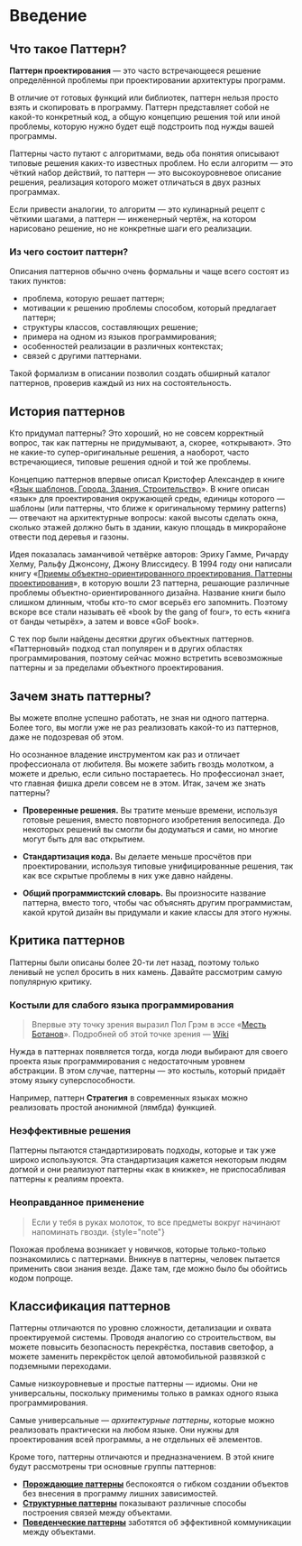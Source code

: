 # Введение

## Что такое Паттерн?

**Паттерн проектирования** — это часто встречающееся решение определённой проблемы при проектировании архитектуры программ.

В отличие от готовых функций или библиотек, паттерн нельзя просто взять и скопировать в программу. Паттерн представляет собой не какой-то конкретный код, а общую концепцию решения той или иной проблемы, которую нужно будет ещё подстроить под нужды вашей программы.

Паттерны часто путают с алгоритмами, ведь оба понятия описывают типовые решения каких-то известных проблем. Но если алгоритм — это чёткий набор действий, то паттерн — это высокоуровневое описание решения, реализация которого может отличаться в двух разных программах.

Если привести аналогии, то алгоритм — это кулинарный рецепт с чёткими шагами, а паттерн — инженерный чертёж, на котором нарисовано решение, но не конкретные шаги его реализации.

### Из чего состоит паттерн?

Описания паттернов обычно очень формальны и чаще всего состоят из таких пунктов:

- проблема, которую решает паттерн;
- мотивации к решению проблемы способом, который предлагает паттерн;
- структуры классов, составляющих решение;
- примера на одном из языков программирования;
- особенностей реализации в различных контекстах;
- связей с другими паттернами.

Такой формализм в описании позволил создать обширный каталог паттернов, проверив каждый из них на состоятельность.

## История паттернов

Кто придумал паттерны? Это хороший, но не совсем корректный вопрос, так как паттерны не придумывают, а, скорее, «открывают». Это не какие-то супер-оригинальные решения, а наоборот, часто встречающиеся, типовые решения одной и той же проблемы.

Концепцию паттернов впервые описал Кристофер Александер в книге «[Язык шаблонов. Города. Здания. Строительство](https://www.artlebedev.ru/izdal/yazyk-shablonov/)». В книге описан «язык» для проектирования окружающей среды, единицы которого — шаблоны (или паттерны, что ближе к оригинальному термину patterns) — отвечают на архитектурные вопросы: какой высоты сделать окна, сколько этажей должно быть в здании, какую площадь в микрорайоне отвести под деревья и газоны.

Идея показалась заманчивой четвёрке авторов: Эриху Гамме, Ричарду Хелму, Ральфу Джонсону, Джону Влиссидесу. В 1994 году они написали книгу «[Приемы объектно-ориентированного проектирования. Паттерны проектирования](https://ozon.ru/t/aorokMM)», в которую вошли 23 паттерна, решающие различные проблемы объектно-ориентированного дизайна. Название книги было слишком длинным, чтобы кто-то смог всерьёз его запомнить. Поэтому вскоре все стали называть её «book by the gang of four», то есть «книга от банды четырёх», а затем и вовсе «GoF book».

С тех пор были найдены десятки других объектных паттернов. «Паттерновый» подход стал популярен и в других областях программирования, поэтому сейчас можно встретить всевозможные паттерны и за пределами объектного проектирования.

## Зачем знать паттерны?

Вы можете вполне успешно работать, не зная ни одного паттерна. Более того, вы могли уже не раз реализовать какой-то из паттернов, даже не подозревая об этом.

Но осознанное владение инструментом как раз и отличает профессионала от любителя. Вы можете забить гвоздь молотком, а можете и дрелью, если сильно постараетесь. Но профессионал знает, что главная фишка дрели совсем не в этом. Итак, зачем же знать паттерны?

- **Проверенные решения.** Вы тратите меньше времени, используя готовые решения, вместо повторного изобретения велосипеда. До некоторых решений вы смогли бы додуматься и сами, но многие могут быть для вас открытием.

- **Стандартизация кода.** Вы делаете меньше просчётов при проектировании, используя типовые унифицированные решения, так как все скрытые проблемы в них уже давно найдены.

- **Общий программистский словарь.** Вы произносите название паттерна, вместо того, чтобы час объяснять другим программистам, какой крутой дизайн вы придумали и какие классы для этого нужны.

## Критика паттернов

Паттерны были описаны более 20-ти лет назад, поэтому только ленивый не успел бросить в них камень. Давайте рассмотрим самую популярную критику.

### Костыли для слабого языка программирования

> Впервые эту точку зрения выразил Пол Грэм в эссе «[Месть Ботанов](https://habrahabr.ru/post/267865/)». Подробней об этой точке зрения — [Wiki](http://wiki.c2.com/?AreDesignPatternsMissingLanguageFeatures)

Нужда в паттернах появляется тогда, когда люди выбирают для своего проекта язык программирования с недостаточным уровнем абстракции. В этом случае, паттерны — это костыль, который придаёт этому языку суперспособности.

Например, паттерн **Стратегия** в современных языках можно реализовать простой анонимной (лямбда) функцией.

### Неэффективные решения

Паттерны пытаются стандартизировать подходы, которые и так уже широко используются. Эта стандартизация кажется некоторым людям догмой и они реализуют паттерны «как в книжке», не приспосабливая паттерны к реалиям проекта.

### Неоправданное применение

> Если у тебя в руках молоток, то все предметы вокруг начинают напоминать гвозди.
{style="note"}

Похожая проблема возникает у новичков, которые только-только познакомились с паттернами. Вникнув в паттерны, человек пытается применить свои знания везде. Даже там, где можно было бы обойтись кодом попроще.

## Классификация паттернов

Паттерны отличаются по уровню сложности, детализации и охвата проектируемой системы. Проводя аналогию со строительством, вы можете повысить безопасность перекрёстка, поставив светофор, а можете заменить перекрёсток целой автомобильной развязкой с подземными переходами.

Самые низкоуровневые и простые паттерны — идиомы. Они не универсальны, поскольку применимы только в рамках одного языка программирования.

Самые универсальные — *архитектурные паттерны*, которые можно реализовать практически на любом языке. Они нужны для проектирования всей программы, а не отдельных её элементов.

Кроме того, паттерны отличаются и предназначением. В этой книге будут рассмотрены три основные группы паттернов:

- **[Порождающие паттерны](creational-patterns.md)** беспокоятся о гибком создании объектов без внесения в программу лишних зависимостей.
- **[Структурные паттерны](structural-patterns.md)** показывают различные способы построения связей между объектами.
- **[Поведенческие паттерны](behavioral-patterns.md)** заботятся об эффективной коммуникации между объектами.